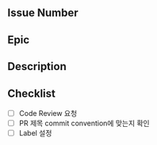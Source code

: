 ## Issue Number

## Epic

## Description

## Checklist

- [ ] Code Review 요청
- [ ] PR 제목 commit convention에 맞는지 확인
- [ ] Label 설정
